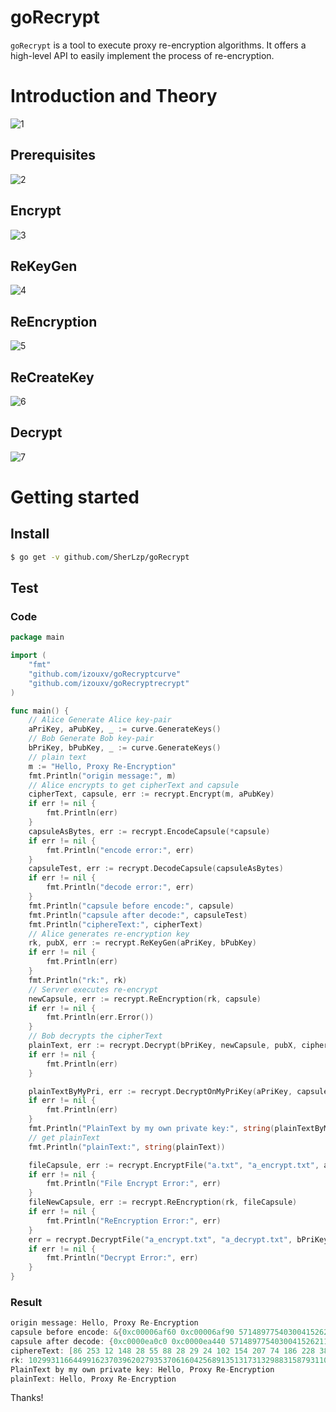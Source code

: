 # goRecrypt
`goRecrypt` is a tool to execute proxy re-encryption algorithms. It offers a high-level API to easily implement the process of re-encryption.

# Introduction and Theory

![1](assets/1.png)

## Prerequisites

![2](assets/2.png)

## Encrypt

![3](assets/3.png)

## ReKeyGen

![4](assets/4.png)

## ReEncryption

![5](assets/5.png)

## ReCreateKey

![6](assets/6.png)

## Decrypt

![7](assets/7.png)

# Getting started

## Install

```sh
$ go get -v github.com/SherLzp/goRecrypt
```

## Test

### Code

```go
package main

import (
	"fmt"
	"github.com/izouxv/goRecryptcurve"
	"github.com/izouxv/goRecryptrecrypt"
)

func main() {
	// Alice Generate Alice key-pair
	aPriKey, aPubKey, _ := curve.GenerateKeys()
	// Bob Generate Bob key-pair
	bPriKey, bPubKey, _ := curve.GenerateKeys()
	// plain text
	m := "Hello, Proxy Re-Encryption"
	fmt.Println("origin message:", m)
	// Alice encrypts to get cipherText and capsule
	cipherText, capsule, err := recrypt.Encrypt(m, aPubKey)
	if err != nil {
		fmt.Println(err)
	}
	capsuleAsBytes, err := recrypt.EncodeCapsule(*capsule)
	if err != nil {
		fmt.Println("encode error:", err)
	}
	capsuleTest, err := recrypt.DecodeCapsule(capsuleAsBytes)
	if err != nil {
		fmt.Println("decode error:", err)
	}
	fmt.Println("capsule before encode:", capsule)
	fmt.Println("capsule after decode:", capsuleTest)
	fmt.Println("ciphereText:", cipherText)
	// Alice generates re-encryption key
	rk, pubX, err := recrypt.ReKeyGen(aPriKey, bPubKey)
	if err != nil {
		fmt.Println(err)
	}
	fmt.Println("rk:", rk)
	// Server executes re-encrypt
	newCapsule, err := recrypt.ReEncryption(rk, capsule)
	if err != nil {
		fmt.Println(err.Error())
	}
	// Bob decrypts the cipherText
	plainText, err := recrypt.Decrypt(bPriKey, newCapsule, pubX, cipherText)
	if err != nil {
		fmt.Println(err)
	}

	plainTextByMyPri, err := recrypt.DecryptOnMyPriKey(aPriKey, capsule, cipherText)
	if err != nil {
		fmt.Println(err)
	}
	fmt.Println("PlainText by my own private key:", string(plainTextByMyPri))
	// get plainText
	fmt.Println("plainText:", string(plainText))

	fileCapsule, err := recrypt.EncryptFile("a.txt", "a_encrypt.txt", aPubKey)
	if err != nil {
		fmt.Println("File Encrypt Error:", err)
	}
	fileNewCapsule, err := recrypt.ReEncryption(rk, fileCapsule)
	if err != nil {
		fmt.Println("ReEncryption Error:", err)
	}
	err = recrypt.DecryptFile("a_encrypt.txt", "a_decrypt.txt", bPriKey, fileNewCapsule, pubX)
	if err != nil {
		fmt.Println("Decrypt Error:", err)
	}
}
```

### Result

```go
origin message: Hello, Proxy Re-Encryption
capsule before encode: &{0xc00006af60 0xc00006af90 57148977540300415262115486025741185922481513775009103033079547516801934630957}
capsule after decode: {0xc0000ea0c0 0xc0000ea440 57148977540300415262115486025741185922481513775009103033079547516801934630957}
ciphereText: [86 253 12 148 28 55 88 28 29 24 102 154 207 74 186 228 38 187 250 136 195 231 55 137 34 143 29 145 161 117 217 125 227 233 43 63 182 218 66 181 217 102]
rk: 102993116644991623703962027935370616042568913513173132988315879311078971457909
PlainText by my own private key: Hello, Proxy Re-Encryption
plainText: Hello, Proxy Re-Encryption
```

Thanks! 